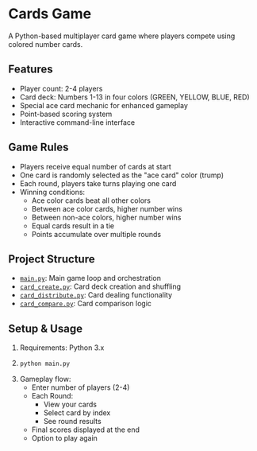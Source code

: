 # Cards Game

A Python-based multiplayer card game where players compete using colored number cards.

## Features

- Player count: 2-4 players
- Card deck: Numbers 1-13 in four colors (GREEN, YELLOW, BLUE, RED)
- Special ace card mechanic for enhanced gameplay
- Point-based scoring system
- Interactive command-line interface

## Game Rules

- Players receive equal number of cards at start
- One card is randomly selected as the "ace card" color (trump)
- Each round, players take turns playing one card
- Winning conditions:
  - Ace color cards beat all other colors
  - Between ace color cards, higher number wins
  - Between non-ace colors, higher number wins
  - Equal cards result in a tie
  - Points accumulate over multiple rounds

## Project Structure

- [`main.py`](main.py): Main game loop and orchestration
- [`card_create.py`](card_create.py): Card deck creation and shuffling
- [`card_distribute.py`](card_distribute.py): Card dealing functionality
- [`card_compare.py`](card_compare.py): Card comparison logic

## Setup & Usage

1. Requirements:
   Python 3.x
2. ```bash
   python main.py
   ```
3. Gameplay flow:
   - Enter number of players (2-4)
   - Each Round:
     - View your cards
     - Select card by index
     - See round results
   - Final scores displayed at the end
   - Option to play again
